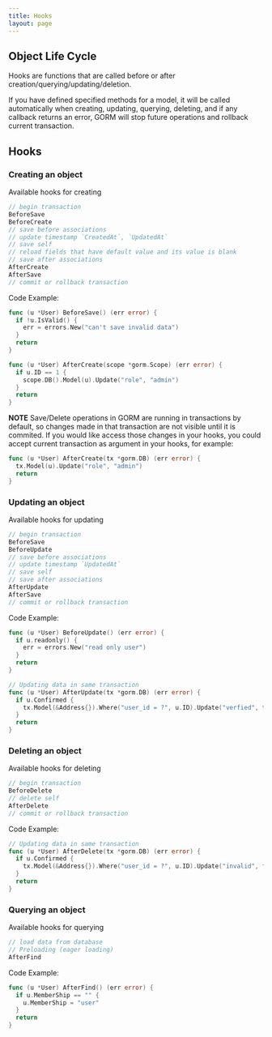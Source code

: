 ```yaml
---
title: Hooks
layout: page
---
```


## Object Life Cycle

Hooks are functions that are called before or after creation/querying/updating/deletion.

If you have defined specified methods for a model, it will be called automatically when creating, updating, querying, deleting, and if any callback returns an error, GORM will stop future operations and rollback current transaction.

## Hooks

### Creating an object

Available hooks for creating

```go
// begin transaction
BeforeSave
BeforeCreate
// save before associations
// update timestamp `CreatedAt`, `UpdatedAt`
// save self
// reload fields that have default value and its value is blank
// save after associations
AfterCreate
AfterSave
// commit or rollback transaction
```

Code Example:

```go
func (u *User) BeforeSave() (err error) {
  if !u.IsValid() {
    err = errors.New("can't save invalid data")
  }
  return
}

func (u *User) AfterCreate(scope *gorm.Scope) (err error) {
  if u.ID == 1 {
    scope.DB().Model(u).Update("role", "admin")
  }
  return
}
```

**NOTE** Save/Delete operations in GORM are running in transactions by default, so changes made in that transaction are not visible until it is commited.
If you would like access those changes in your hooks, you could accept current transaction as argument in your hooks, for example:

```go
func (u *User) AfterCreate(tx *gorm.DB) (err error) {
  tx.Model(u).Update("role", "admin")
  return
}
```

### Updating an object

Available hooks for updating

```go
// begin transaction
BeforeSave
BeforeUpdate
// save before associations
// update timestamp `UpdatedAt`
// save self
// save after associations
AfterUpdate
AfterSave
// commit or rollback transaction
```

Code Example:

```go
func (u *User) BeforeUpdate() (err error) {
  if u.readonly() {
    err = errors.New("read only user")
  }
  return
}

// Updating data in same transaction
func (u *User) AfterUpdate(tx *gorm.DB) (err error) {
  if u.Confirmed {
    tx.Model(&Address{}).Where("user_id = ?", u.ID).Update("verfied", true)
  }
  return
}
```

### Deleting an object

Available hooks for deleting

```go
// begin transaction
BeforeDelete
// delete self
AfterDelete
// commit or rollback transaction
```

Code Example:

```go
// Updating data in same transaction
func (u *User) AfterDelete(tx *gorm.DB) (err error) {
  if u.Confirmed {
    tx.Model(&Address{}).Where("user_id = ?", u.ID).Update("invalid", false)
  }
  return
}
```

### Querying an object

Available hooks for querying

```go
// load data from database
// Preloading (eager loading)
AfterFind
```

Code Example:

```go
func (u *User) AfterFind() (err error) {
  if u.MemberShip == "" {
    u.MemberShip = "user"
  }
  return
}
```
